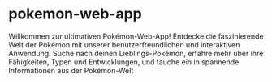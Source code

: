 # pokemon-web-app
Willkommen zur ultimativen Pokémon-Web-App! Entdecke die faszinierende Welt der Pokémon mit unserer benutzerfreundlichen und interaktiven Anwendung. Suche nach deinen Lieblings-Pokémon, erfahre mehr über ihre Fähigkeiten, Typen und Entwicklungen, und tauche ein in spannende Informationen aus der Pokémon-Welt
